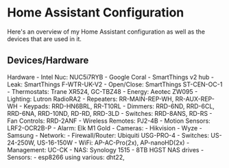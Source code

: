 # Home Assistant Configuration
Here's an overview of my Home Assistant configuration as well as the devices that are used in it.

## Devices/Hardware

Hardware
    - Intel Nuc: NUC5i7RYB
      - Google Coral
    - SmartThings v2 hub
      - Leak: SmartThings F-WTR-UK-V2
      - Open/Close: SmartThings ST-CEN-OC-1
      - Thermostats: Trane XR524, GC-TBZ48
      - Energy: Aeotec ZW095
    - Lighting: Lutron RadioRA2
      - Repeaters: RR-MAIN-REP-WH, RR-AUX-REP-WH
      - Keypads: RRD-HN6BRL, RR-T10RL
      - Dimmers: RRD-6ND, RRD-6CL, RRD-6NA, RRD-10ND, RD-RD, RRD-3LD
      - Switches: RRD-8ANS, RD-RS
      - Fan Controls: RRD-2ANF
      - Wireless Remotes: PJ2-4B
      - Motion Sensors: LRF2-OCR2B-P
    - Alarm: Elk M1 Gold
    - Cameras:
      - Hikvision
      - Wyze
      - Samsung
    - Network:
      - Firewall/Router: Ubiquiti USG-PRO-4
      - Switches: US-24-250W, US-16-150W
      - WiFi: AP-AC-Pro(2x), AP-nanoHD(2x)
      - Management: UC-CK
    - NAS: Synology 1515
      - 8TB HGST NAS drives
    - Sensors:
      - esp8266 using various: dht22,
